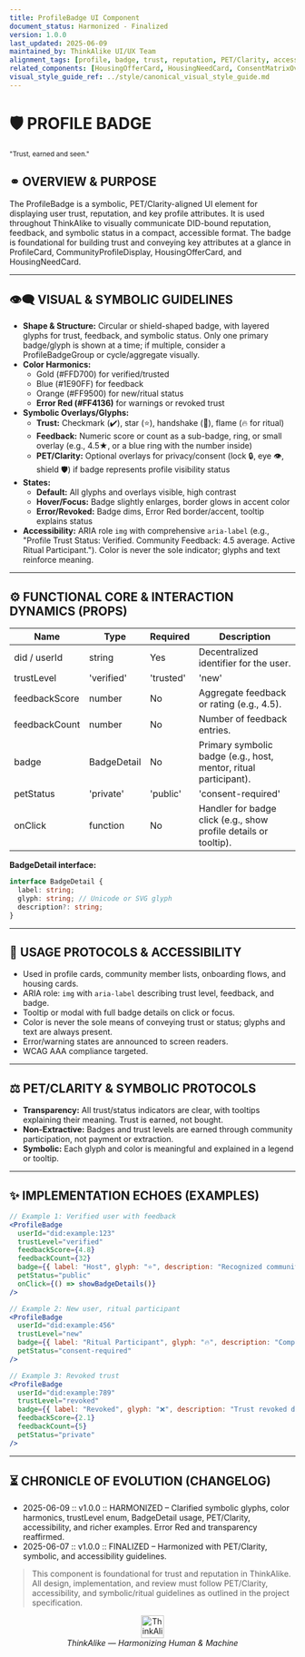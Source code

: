 ```yaml
---
title: ProfileBadge UI Component
document_status: Harmonized - Finalized
version: 1.0.0
last_updated: 2025-06-09
maintained_by: ThinkAlike UI/UX Team
alignment_tags: [profile, badge, trust, reputation, PET/Clarity, accessibility, symbolic, resonance]
related_components: [HousingOfferCard, HousingNeedCard, ConsentMatrixOverlay, ChronaTransactionModal, RitualOnboardingFlow]
visual_style_guide_ref: ../style/canonical_visual_style_guide.md
---
```


<!-- ∴ THINKALIKE COMPONENT MANIFEST ∴ -->
# 🛡️ PROFILE BADGE
<small>"Trust, earned and seen."</small>

## ⚭ OVERVIEW & PURPOSE
The ProfileBadge is a symbolic, PET/Clarity-aligned UI element for displaying user trust, reputation, and key profile attributes. It is used throughout ThinkAlike to visually communicate DID-bound reputation, feedback, and symbolic status in a compact, accessible format. The badge is foundational for building trust and conveying key attributes at a glance in ProfileCard, CommunityProfileDisplay, HousingOfferCard, and HousingNeedCard.

---

## 👁️‍🗨️ VISUAL & SYMBOLIC GUIDELINES
- **Shape & Structure:** Circular or shield-shaped badge, with layered glyphs for trust, feedback, and symbolic status. Only one primary badge/glyph is shown at a time; if multiple, consider a ProfileBadgeGroup or cycle/aggregate visually.
- **Color Harmonics:**
  - Gold (#FFD700) for verified/trusted
  - Blue (#1E90FF) for feedback
  - Orange (#FF9500) for new/ritual status
  - **Error Red (#FF4136)** for warnings or revoked trust
- **Symbolic Overlays/Glyphs:**
  - **Trust:** Checkmark (✔️), star (⭐), handshake (🤝), flame (🔥 for ritual)
  - **Feedback:** Numeric score or count as a sub-badge, ring, or small overlay (e.g., 4.5★, or a blue ring with the number inside)
  - **PET/Clarity:** Optional overlays for privacy/consent (lock 🔒, eye 👁️, shield 🛡️) if badge represents profile visibility status
- **States:**
  - **Default:** All glyphs and overlays visible, high contrast
  - **Hover/Focus:** Badge slightly enlarges, border glows in accent color
  - **Error/Revoked:** Badge dims, Error Red border/accent, tooltip explains status
- **Accessibility:** ARIA role `img` with comprehensive `aria-label` (e.g., "Profile Trust Status: Verified. Community Feedback: 4.5 average. Active Ritual Participant."). Color is never the sole indicator; glyphs and text reinforce meaning.

---

## ⚙️ FUNCTIONAL CORE & INTERACTION DYNAMICS (PROPS)
| Name           | Type                | Required | Description |
|----------------|---------------------|----------|-------------|
| did / userId   | string              | Yes      | Decentralized identifier for the user. |
| trustLevel     | 'verified' | 'trusted' | 'new' | 'revoked' | 'pending_verification' | Yes | Trust status, affects glyph and color. |
| feedbackScore  | number              | No       | Aggregate feedback or rating (e.g., 4.5). |
| feedbackCount  | number              | No       | Number of feedback entries. |
| badge          | BadgeDetail         | No       | Primary symbolic badge (e.g., host, mentor, ritual participant). |
| petStatus      | 'private' | 'public' | 'consent-required' | No | PET/Clarity overlay status. |
| onClick        | function            | No       | Handler for badge click (e.g., show profile details or tooltip). |

**BadgeDetail interface:**
```ts
interface BadgeDetail {
  label: string;
  glyph: string; // Unicode or SVG glyph
  description?: string;
}
```

---

## 🧭 USAGE PROTOCOLS & ACCESSIBILITY
- Used in profile cards, community member lists, onboarding flows, and housing cards.
- ARIA role: `img` with `aria-label` describing trust level, feedback, and badge.
- Tooltip or modal with full badge details on click or focus.
- Color is never the sole means of conveying trust or status; glyphs and text are always present.
- Error/warning states are announced to screen readers.
- WCAG AAA compliance targeted.

---

## ⚖️ PET/CLARITY & SYMBOLIC PROTOCOLS
- **Transparency:** All trust/status indicators are clear, with tooltips explaining their meaning. Trust is earned, not bought.
- **Non-Extractive:** Badges and trust levels are earned through community participation, not payment or extraction.
- **Symbolic:** Each glyph and color is meaningful and explained in a legend or tooltip.

---

## ✨ IMPLEMENTATION ECHOES (EXAMPLES)
```jsx
// Example 1: Verified user with feedback
<ProfileBadge
  userId="did:example:123"
  trustLevel="verified"
  feedbackScore={4.8}
  feedbackCount={32}
  badge={{ label: "Host", glyph: "⭐", description: "Recognized community host." }}
  petStatus="public"
  onClick={() => showBadgeDetails()}
/>

// Example 2: New user, ritual participant
<ProfileBadge
  userId="did:example:456"
  trustLevel="new"
  badge={{ label: "Ritual Participant", glyph: "🔥", description: "Completed onboarding ritual." }}
  petStatus="consent-required"
/>

// Example 3: Revoked trust
<ProfileBadge
  userId="did:example:789"
  trustLevel="revoked"
  badge={{ label: "Revoked", glyph: "❌", description: "Trust revoked due to policy violation." }}
  feedbackScore={2.1}
  feedbackCount={5}
  petStatus="private"
/>
```

---

## ⏳ CHRONICLE OF EVOLUTION (CHANGELOG)
- 2025-06-09 :: v1.0.0 :: HARMONIZED – Clarified symbolic glyphs, color harmonics, trustLevel enum, BadgeDetail usage, PET/Clarity, accessibility, and richer examples. Error Red and transparency reaffirmed.
- 2025-06-07 :: v1.0.0 :: FINALIZED – Harmonized with PET/Clarity, symbolic, and accessibility guidelines.

> This component is foundational for trust and reputation in ThinkAlike. All design, implementation, and review must follow PET/Clarity, accessibility, and symbolic/ritual guidelines as outlined in the project specification.

<div align="center">
<img src="../assets/thinkalike_logo.svg" alt="ThinkAlike Logo Placeholder" width="40" height="40" />
<br/>
<em>ThinkAlike — Harmonizing Human & Machine</em>
</div>
